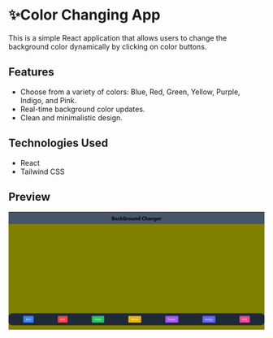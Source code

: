# ✨Color Changing App

This is a simple React application that allows users to change the background color dynamically by clicking on color buttons.

## Features

- Choose from a variety of colors: Blue, Red, Green, Yellow, Purple, Indigo, and Pink.
- Real-time background color updates.
- Clean and minimalistic design.

## Technologies Used

- React
- Tailwind CSS
## Preview

![Color Changing App](./ScreenshotBG.png)

